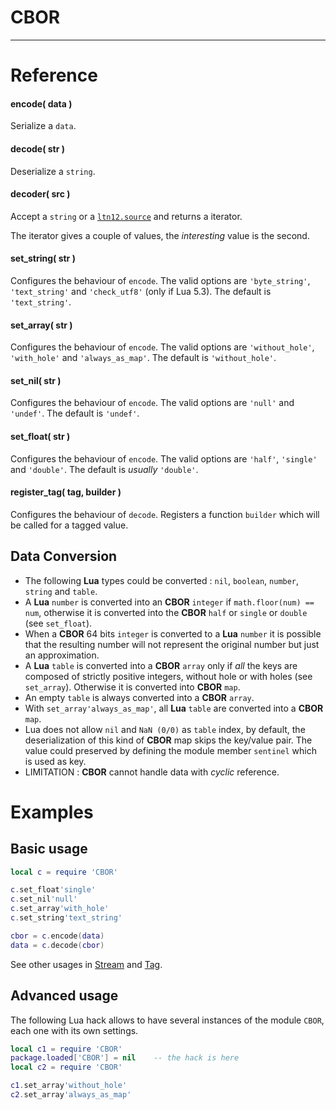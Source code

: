 
# CBOR

---

# Reference

#### encode( data )

Serialize a `data`.

#### decode( str )

Deserialize a `string`.

#### decoder( src )

Accept a `string` or a [`ltn12.source`](http://w3.impa.br/~diego/software/luasocket/ltn12.html#source)
and returns a iterator.

The iterator gives a couple of values,
the _interesting_ value is the second.

#### set_string( str )

Configures the behaviour of `encode`.
The valid options are `'byte_string'`, `'text_string'` and `'check_utf8'` (only if Lua 5.3).
The default is `'text_string'`.

#### set_array( str )

Configures the behaviour of `encode`.
The valid options are `'without_hole'`, `'with_hole'` and `'always_as_map'`.
The default is `'without_hole'`.

#### set_nil( str )

Configures the behaviour of `encode`.
The valid options are `'null'` and `'undef'`.
The default is `'undef'`.

#### set_float( str )

Configures the behaviour of `encode`.
The valid options are `'half'`, `'single'` and `'double'`.
The default is _usually_ `'double'`.

#### register_tag( tag, builder )

Configures the behaviour of `decode`.
Registers a function `builder` which will be called for a tagged value.

## Data Conversion

- The following __Lua__ types could be converted :
  `nil`, `boolean`, `number`, `string` and `table`.
- A __Lua__ `number` is converted into an __CBOR__ `integer`
  if `math.floor(num) == num`, otherwise it is converted
  into the __CBOR__  `half` or `single` or `double` (see `set_float`).
- When a __CBOR__ 64 bits `integer` is converted to a __Lua__ `number`
  it is possible that the resulting number will not represent the original number but just an approximation.
- A __Lua__ `table` is converted into a __CBOR__ `array`
  only if _all_ the keys are composed of strictly positive integers,
  without hole or with holes (see `set_array`).
  Otherwise it is converted into __CBOR__ `map`.
- An empty `table` is always converted into a __CBOR__ `array`.
- With `set_array'always_as_map'`,
  all __Lua__ `table` are converted into a __CBOR__ `map`.
- Lua does not allow `nil` and `NaN (0/0)` as `table` index, by default,
  the deserialization of this kind of __CBOR__ map skips the key/value pair.
  The value could preserved by defining the module member `sentinel` which is used as key.
- LIMITATION : __CBOR__ cannot handle data with _cyclic_ reference.

# Examples

## Basic usage

```lua
local c = require 'CBOR'

c.set_float'single'
c.set_nil'null'
c.set_array'with_hole'
c.set_string'text_string'

cbor = c.encode(data)
data = c.decode(cbor)
```

See other usages in [Stream](stream.md) and [Tag](tag.md).

## Advanced usage

The following Lua hack allows to have several instances
of the module `CBOR`, each one with its own settings.

```lua
local c1 = require 'CBOR'
package.loaded['CBOR'] = nil    -- the hack is here
local c2 = require 'CBOR'

c1.set_array'without_hole'
c2.set_array'always_as_map'
```
